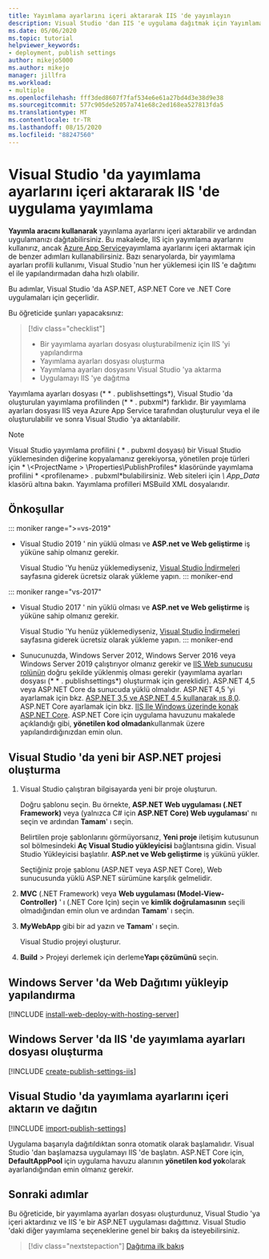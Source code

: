 ```yaml
---
title: Yayımlama ayarlarını içeri aktararak IIS 'de yayımlayın
description: Visual Studio 'dan IIS 'e uygulama dağıtmak için Yayımlama profili oluşturma ve içeri aktarma
ms.date: 05/06/2020
ms.topic: tutorial
helpviewer_keywords:
- deployment, publish settings
author: mikejo5000
ms.author: mikejo
manager: jillfra
ms.workload:
- multiple
ms.openlocfilehash: fff3ded8607f7faf534e6e61a27bd4d3e38d9e38
ms.sourcegitcommit: 577c905de52057a741e68c2ed168ea527813fda5
ms.translationtype: MT
ms.contentlocale: tr-TR
ms.lasthandoff: 08/15/2020
ms.locfileid: "88247560"
---
```

# <a name="publish-an-application-to-iis-by-importing-publish-settings-in-visual-studio"></a>Visual Studio 'da yayımlama ayarlarını içeri aktararak IIS 'de uygulama yayımlama

**Yayımla aracını kullanarak** yayınlama ayarlarını içeri aktarabilir ve ardından uygulamanızı dağıtabilirsiniz. Bu makalede, IIS için yayımlama ayarlarını kullanırız, ancak [Azure App Service](../deployment/tutorial-import-publish-settings-azure.md)yayımlama ayarlarını içeri aktarmak için de benzer adımları kullanabilirsiniz. Bazı senaryolarda, bir yayımlama ayarları profili kullanımı, Visual Studio 'nun her yüklemesi için IIS 'e dağıtımı el ile yapılandırmadan daha hızlı olabilir.

Bu adımlar, Visual Studio 'da ASP.NET, ASP.NET Core ve .NET Core uygulamaları için geçerlidir.

Bu öğreticide şunları yapacaksınız:

> [!div class="checklist"]
> * Bir yayımlama ayarları dosyası oluşturabilmeniz için IIS 'yi yapılandırma
> * Yayımlama ayarları dosyası oluşturma
> * Yayımlama ayarları dosyasını Visual Studio 'ya aktarma
> * Uygulamayı IIS 'ye dağıtma

Yayımlama ayarları dosyası (* \* . publishsettings*), Visual Studio 'da oluşturulan yayımlama profilinden (* \* . pubxml*) farklıdır. Bir yayımlama ayarları dosyası IIS veya Azure App Service tarafından oluşturulur veya el ile oluşturulabilir ve sonra Visual Studio 'ya aktarılabilir.

> [!NOTE]
> Visual Studio yayımlama profilini ( \* . pubxml dosyası) bir Visual Studio yüklemesinden diğerine kopyalamanız gerekiyorsa, yönetilen proje türleri için * \\<ProjectName \> \Properties\PublishProfiles* klasöründe yayımlama profilini * \<profilename\> . pubxml*bulabilirsiniz. Web siteleri için *\ App_Data* klasörü altına bakın. Yayımlama profilleri MSBuild XML dosyalarıdır.

## <a name="prerequisites"></a>Önkoşullar

::: moniker range=">=vs-2019"

* Visual Studio 2019 ' nin yüklü olması ve **ASP.net ve Web geliştirme** iş yüküne sahip olmanız gerekir.

    Visual Studio 'Yu henüz yüklemediyseniz, [Visual Studio İndirmeleri](https://visualstudio.microsoft.com/downloads/)   sayfasına giderek ücretsiz olarak yükleme yapın.
::: moniker-end

::: moniker range="vs-2017"

* Visual Studio 2017 ' nin yüklü olması ve **ASP.net ve Web geliştirme** iş yüküne sahip olmanız gerekir.

    Visual Studio 'Yu henüz yüklemediyseniz, [Visual Studio İndirmeleri](https://visualstudio.microsoft.com/downloads/)   sayfasına giderek ücretsiz olarak yükleme yapın.
::: moniker-end

* Sunucunuzda, Windows Server 2012, Windows Server 2016 veya Windows Server 2019 çalıştırıyor olmanız gerekir ve [IIS Web sunucusu rolünün](/iis/get-started/whats-new-in-iis-8/iis-80-using-aspnet-35-and-aspnet-45) doğru şekilde yüklenmiş olması gerekir (yayımlama ayarları dosyası (* \* . publishsettings*) oluşturmak için gereklidir). ASP.NET 4,5 veya ASP.NET Core da sunucuda yüklü olmalıdır. ASP.NET 4,5 'yi ayarlamak için bkz. [ASP.NET 3,5 ve ASP.NET 4,5 kullanarak ııs 8,0](/iis/get-started/whats-new-in-iis-8/iis-80-using-aspnet-35-and-aspnet-45). ASP.NET Core ayarlamak için bkz. [IIS Ile Windows üzerinde konak ASP.NET Core](/aspnet/core/publishing/iis?tabs=aspnetcore2x#iis-configuration). ASP.NET Core için uygulama havuzunu makalede açıklandığı gibi, **yönetilen kod olmadan**kullanmak üzere yapılandırdığınızdan emin olun.

## <a name="create-a-new-aspnet-project-in-visual-studio"></a>Visual Studio 'da yeni bir ASP.NET projesi oluşturma

1. Visual Studio çalıştıran bilgisayarda yeni bir proje oluşturun.

    Doğru şablonu seçin. Bu örnekte, **ASP.NET Web uygulaması (.NET Framework)** veya (yalnızca C# için **ASP.NET Core) Web uygulaması**' nı seçin ve ardından **Tamam**' ı seçin.

    Belirtilen proje şablonlarını görmüyorsanız, **Yeni proje** iletişim kutusunun sol bölmesindeki **Aç Visual Studio yükleyicisi** bağlantısına gidin. Visual Studio Yükleyicisi başlatılır. **ASP.net ve Web geliştirme** iş yükünü yükler.

    Seçtiğiniz proje şablonu (ASP.NET veya ASP.NET Core), Web sunucusunda yüklü ASP.NET sürümüne karşılık gelmelidir.

1. **MVC** (.NET Framework) veya **Web uygulaması (Model-View-Controller)** ' ı (.NET Core Için) seçin ve **kimlik doğrulamasının** seçili olmadığından emin olun ve ardından **Tamam**' ı seçin.

1. **MyWebApp** gibi bir ad yazın ve **Tamam**' ı seçin.

    Visual Studio projeyi oluşturur.

1. **Build**  >  Projeyi derlemek için derleme**Yapı çözümünü** seçin.

## <a name="install-and-configure-web-deploy-on-windows-server"></a>Windows Server 'da Web Dağıtımı yükleyip yapılandırma

[!INCLUDE [install-web-deploy-with-hosting-server](../deployment/includes/install-web-deploy-with-hosting-server.md)]

## <a name="create-the-publish-settings-file-in-iis-on-windows-server"></a>Windows Server 'da IIS 'de yayımlama ayarları dosyası oluşturma

[!INCLUDE [create-publish-settings-iis](../deployment/includes/create-publish-settings-iis.md)]

## <a name="import-the-publish-settings-in-visual-studio-and-deploy"></a>Visual Studio 'da yayımlama ayarlarını içeri aktarın ve dağıtın

[!INCLUDE [import-publish-settings](../deployment/includes/import-publish-settings-vs.md)]

Uygulama başarıyla dağıtıldıktan sonra otomatik olarak başlamalıdır. Visual Studio 'dan başlamazsa uygulamayı IIS 'de başlatın. ASP.NET Core için, **DefaultAppPool** için uygulama havuzu alanının **yönetilen kod yok**olarak ayarlandığından emin olmanız gerekir.

## <a name="next-steps"></a>Sonraki adımlar

Bu öğreticide, bir yayımlama ayarları dosyası oluşturdunuz, Visual Studio 'ya içeri aktardınız ve IIS 'e bir ASP.NET uygulaması dağıttınız. Visual Studio 'daki diğer yayımlama seçeneklerine genel bir bakış da isteyebilirsiniz.

> [!div class="nextstepaction"]
> [Dağıtıma ilk bakış](../deployment/deploying-applications-services-and-components.md)
